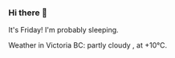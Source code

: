 ### Hi there :wave:

It's Friday! I'm probably sleeping.

Weather in Victoria BC: partly cloudy , at +10°C.

